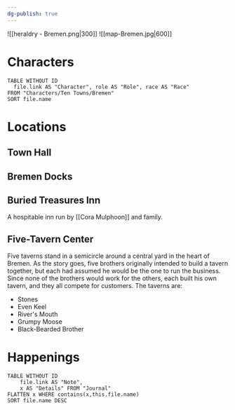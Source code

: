 ```yaml
---
dg-publish: true
---
```

![[heraldry - Bremen.png|300]]
![[map-Bremen.jpg|600]]
# Characters

```dataview 
TABLE WITHOUT ID
  file.link AS "Character", role AS "Role", race AS "Race"
FROM "Characters/Ten Towns/Bremen"
SORT file.name
```

# Locations
## Town Hall
## Bremen Docks
## Buried Treasures Inn
A hospitable inn run by [[Cora Mulphoon]] and family.
## Five-Tavern Center
Five taverns stand in a semicircle around a central yard
in the heart of Bremen. As the story goes, five brothers
originally intended to build a tavern together, but each
had assumed he would be the one to run the business.
Since none of the brothers would work for the others,
each built his own tavern, and they all compete for
customers. The taverns are:
- Stones
- Even Keel
- River's Mouth
- Grumpy Moose
- Black-Bearded Brother


# Happenings
```dataview
TABLE WITHOUT ID
	file.link AS "Note", 
	x AS "Details" FROM "Journal"
FLATTEN x WHERE contains(x,this.file.name) 
SORT file.name DESC
```

